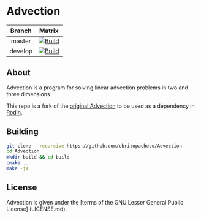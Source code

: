 # Advection

| Branch      |  Matrix  |
|:-----------:|:--------:|
| master      | [![Build](https://github.com/cbritopacheco/Advection/actions/workflows/Build.yml/badge.svg?branch=master)](https://github.com/cbritopacheco/Advection/actions/workflows/Build.yml) |
| develop     | [![Build](https://github.com/cbritopacheco/Advection/actions/workflows/Build.yml/badge.svg?branch=develop)](https://github.com/cbritopacheco/Advection/actions/workflows/Build.yml) |

## About
Advection is a program for solving linear advection problems in two and three dimensions.

This repo is a fork of the [original
Advection](https://github.com/ISCDtoolbox/Advection) to be used as a dependency in
[Rodin](https://github.com/cbritopacheco/rodin).

## Building

```bash
git clone --recursive https://github.com/cbritopacheco/Advection
cd Advection
mkdir build && cd build
cmake ..
make -j4
```

## License
Advection is given under the [terms of the GNU Lesser General Public License] (LICENSE.md).
